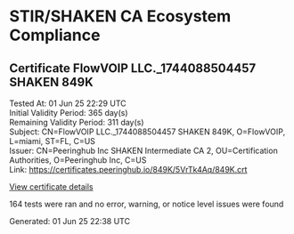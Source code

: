 # STIR/SHAKEN CA Ecosystem Compliance

## Certificate FlowVOIP LLC._1744088504457 SHAKEN 849K

Tested At: 01 Jun 25 22:29 UTC\
Initial Validity Period: 365 day(s)\
Remaining Validity Period: 311 day(s)\
Subject: CN=FlowVOIP LLC._1744088504457 SHAKEN 849K, O=FlowVOIP, L=miami, ST=FL, C=US\
Issuer: CN=Peeringhub Inc SHAKEN Intermediate CA 2, OU=Certification Authorities, O=Peeringhub Inc, C=US\
Link: https://certificates.peeringhub.io/849K/5VrTk4Aq/849K.crt

[View certificate details](https://x509.io/?cert=MIIDKDCCAs6gAwIBAgIRALfQ0VbOSh409v%2F93JdOjEIwCgYIKoZIzj0EAwIwfDELMAkGA1UEBhMCVVMxFzAVBgNVBAoMDlBlZXJpbmdodWIgSW5jMSIwIAYDVQQLDBlDZXJ0aWZpY2F0aW9uIEF1dGhvcml0aWVzMTAwLgYDVQQDDCdQZWVyaW5naHViIEluYyBTSEFLRU4gSW50ZXJtZWRpYXRlIENBIDIwHhcNMjUwNDA4MDUwMTQ0WhcNMjYwNDA4MDUwMTQ0WjBvMQswCQYDVQQGEwJVUzELMAkGA1UECAwCRkwxDjAMBgNVBAcMBW1pYW1pMREwDwYDVQQKDAhGbG93Vk9JUDEwMC4GA1UEAwwnRmxvd1ZPSVAgTExDLl8xNzQ0MDg4NTA0NDU3IFNIQUtFTiA4NDlLMFkwEwYHKoZIzj0CAQYIKoZIzj0DAQcDQgAEZU3tYftAWudPIcX%2FC5qXyXvUzplgNEb6AFDz3G8zurYbbYxV4ghLkz0AwW3Oe5rIEIiszChFfATUkv90ZL9Ri6OCATwwggE4MA4GA1UdDwEB%2FwQEAwIHgDAMBgNVHRMBAf8EAjAAMB0GA1UdDgQWBBSx7uok7durhh4xhZOSV47W3hu5JjAfBgNVHSMEGDAWgBSuoXNRiClXEcoMqfSxCm5OuEtNBzAXBgNVHSAEEDAOMAwGCmCGSAGG%2FwkBAQQwFgYIKwYBBQUHARoECjAIoAYWBDg0OUswgaYGA1UdHwSBnjCBmzCBmKA6oDiGNmh0dHBzOi8vYXV0aGVudGljYXRlLWFwaS5pY29uZWN0aXYuY29tL2Rvd25sb2FkL3YxL2NybKJapFgwVjEUMBIGA1UEBwwLQnJpZGdld2F0ZXIxCzAJBgNVBAgMAk5KMRMwEQYDVQQDDApTVEktUEEgQ1JMMQswCQYDVQQGEwJVUzEPMA0GA1UECgwGU1RJLVBBMAoGCCqGSM49BAMCA0gAMEUCIQDFMzuhT058%2F7pULxYfT15oDbfib6SGQRfv1DLQQi5haQIgN7ceZmyLqQUwgFeAo765ggH4%2B48wymr9zNVXHhXFPD8%3D)

164 tests were ran and no error, warning, or notice level issues were found


Generated: 01 Jun 25 22:38 UTC